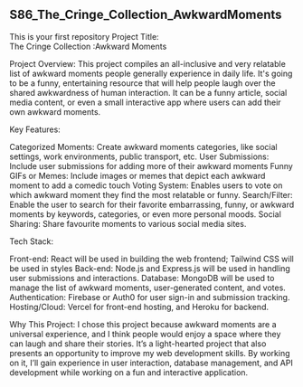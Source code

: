 ## S86_The_Cringe_Collection_AwkwardMoments
This is your first repository
Project Title:  
The Cringe Collection :Awkward Moments

Project Overview:
This project compiles an all-inclusive and very relatable list of awkward moments people generally experience in daily life. It's going to be a funny, entertaining resource that will help people laugh over the shared awkwardness of human interaction. It can be a funny article, social media content, or even a small interactive app where users can add their own awkward moments.

Key Features:

Categorized Moments: Create awkward moments categories, like social settings, work environments, public transport, etc.
User Submissions: Include user submissions for adding more of their awkward moments
Funny GIFs or Memes: Include images or memes that depict each awkward moment to add a comedic touch
Voting System: Enables users to vote on which awkward moment they find the most relatable or funny.
Search/Filter: Enable the user to search for their favorite embarrassing, funny, or awkward moments by keywords, categories, or even more personal moods.
Social Sharing: Share favourite moments to various social media sites.


Tech Stack:


Front-end: React will be used in building the web frontend; Tailwind CSS will be used in styles
Back-end: Node.js and Express.js will be used in handling user submissions and interactions.
Database: MongoDB will be used to manage the list of awkward moments, user-generated content, and votes.
Authentication: Firebase or Auth0 for user sign-in and submission tracking.
Hosting/Cloud: Vercel for front-end hosting, and Heroku for backend.

Why This Project:
I chose this project because awkward moments are a universal experience, and I think people would enjoy a space where they can laugh and share their stories. It’s a light-hearted project that also presents an opportunity to improve my web development skills. By working on it, I’ll gain experience in user interaction, database management, and API development while working on a fun and interactive application.
